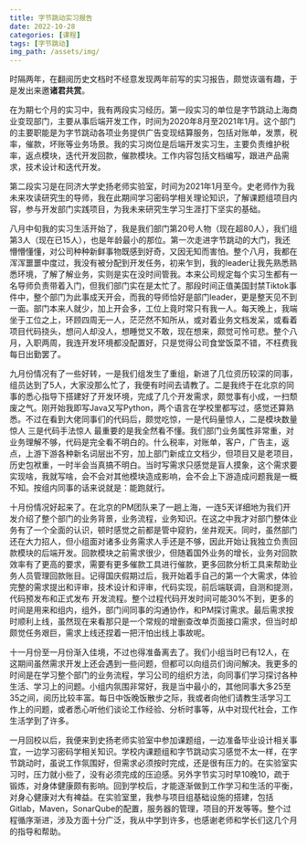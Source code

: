 ```yaml
---
title: 字节跳动实习报告
date: 2022-10-28
categories: [课程]
tags: [字节跳动]   
img_path: /assets/img/
---
```


时隔两年，在翻阅历史文档时不经意发现两年前写的实习报告，颇觉诙谐有趣，于是发出来邀**诸君共赏**。

在为期七个月的实习中，我有两段实习经历。第一段实习的单位是字节跳动上海商业变现部门，主要从事后端开发工作，时间为2020年8月至2021年1月。这个部门的主要职能是为字节跳动各项业务提供广告变现结算服务，包括对账单，发票，税率，催款，坏账等业务场景。我的实习岗位是后端开发实习生，主要负责维护税率，返点模块，迭代开发回款，催款模块。工作内容包括文档编写，跟进产品需求，技术设计和迭代开发。

第二段实习是在同济大学史扬老师实验室，时间为2021年1月至今。史老师作为我未来攻读研究生的导师，我在此期间学习密码学相关理论知识，了解课题组项目内容，参与开发部门实践项目，为我未来研究生学习生涯打下坚实的基础。

八月中旬我的实习生活开始了，我是我们部门第20号人物（现在超80人），我们组第3人（现在已15人），也是年龄最小的那位。第一次走进字节跳动的大门，我还懵懵懂懂，对公司种种新鲜事物既感到好奇，又因无知而害怕。整个八月，我都在浑浑噩噩中度过，我没有被分配到开发任务，初来乍到，我的leader让我先熟悉熟悉环境，了解了解业务，实则是实在没时间管我。本来公司规定每个实习生都有一名导师负责带着入门，但我们部门实在是太忙了。那段时间正值美国封禁Tiktok事件中，整个部门为此事成天开会，而我的导师恰好是部门leader，更是整天见不到一面。部门本来人就少，加上开会多，工位上竟时常只有我一人。每天晚上，我端坐于工位之上，环顾四周无一人，茫茫然不知所从，或对着业务文档发呆，或看着项目代码挠头，想问人却没人，想睡觉又不敢，现在想来，颇觉可怜可悲。整个八月，入职两周，我连开发环境都没配置好，只是觉得公司食堂饭菜不错，不枉费我每日出勤罢了。

九月份情况有了一些好转，一是我们组发生了重组，新进了几位资历较深的同事，组员达到了5人，大家没那么忙了，我便有时间去请教了。二是我终于在北京的同事的悉心指导下搭建好了开发环境，完成了几个开发需求，颇觉事有小成，一扫颓废之气。刚开始我即写Java又写Python，两个语言在学校里都写过，感觉还算熟悉。不过在看到大佬同事们的代码后，颇觉吃惊，一是代码量惊人，二是模块数量惊人 三是代码手法惊人 最重要的是我全然看不懂。我们部门业务属性非常重，对业务理解不够，代码是完全看不明白的。什么税率，对账单，客户，广告主，返点，上游下游各种新名词层出不穷，加上部门新成立文档少，但项目又是老项目，历史包袱重，一时半会当真搞不明白。当时写需求只感觉是盲人摸象，这个需求要实现啥，我就写啥，会不会对其他模块造成影响，会不会上下游造成问题我是一概不知。按组内同事的话来说就是：能跑就行。

十月份情况好起来了。在北京的PM团队来了一趟上海，一连5天详细地为我们开发介绍了整个部门的业务背景，业务流程，业务知识。在这之中我才对部门整体业务有了一个全面的认识，顿时感觉之前都是管中窥豹，坐井观天。同时，虽然部门还在大力招人，但小组面对诸多业务需求人手还是不够，因此开始让我独立负责回款模块的后端开发。回款模块之前需求很少，但随着国外业务的增长，业务对回款效率有了更高的要求，需要有更多催款工具进行催款，更多回款分析工具来帮助业务人员管理回款账目。记得国庆假期过后，我开始着手自己的第一个大需求，体验完整的需求提出和评审，技术设计和评审，代码实现，前后端联调，自测和提测，代码预发布和正式发布 开发流程。整个过程代码开发时间可能30%不到，更多的时间是用来和组内，组外，部门间同事的沟通协作，和PM探讨需求。最后需求按时顺利上线，虽然现在来看那只是一个常规的增删查改单页面接口需求，但当时却颇觉任务艰巨，需求上线还捏着一把汗怕出线上事故呢。

十一月份至一月份渐入佳境，不过也得准备离去了。我们小组当时已有12人，在这期间虽然需求开发上还会遇到一些问题，但都可以向组员们询问解决。我更多的时间是在学习整个部门的业务流程，学习公司的组织方法，向同事们学习探讨各种生活、学习上的问题。小组内氛围非常好，我是当中最小的，其他同事大多25至35之间，阅历比较丰富。每日中饭晚饭散步之际，我或者向他们请教生活学习工作上的问题，或者悉心听他们谈论工作经验、分析时事等，从中对现代社会，工作生活学到了许多。

一月回校以后，我便来到史扬老师实验室中参加课题组，一边准备毕业设计相关事宜，一边学习密码学相关知识。学校内课题组和字节跳动实习感觉不太一样，在字节跳动时，虽说工作氛围好，但需求必须按时完成，还是很有压力的。在实验室实习时，压力就小些了，没有必须完成的压迫感。另外字节实习时早10晚10，疏于锻炼，对身体健康颇有影响。回到学校后，才能逐渐做到工作学习和生活的平衡，对身心健康对大有裨益。在实验室里，我参与项目组基础设施的搭建，包括Gitlab，Maven，SonarQube的配置，服务器的管理，项目的开发等等。整个过程循序渐进，涉及方面十分广泛，我从中学到许多，也感谢老师和学长们这几个月的指导和帮助。
